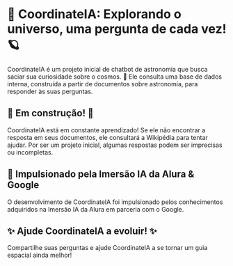 # 🚀 CoordinateIA: Explorando o universo, uma pergunta de cada vez! 🪐

CoordinateIA é um projeto inicial de chatbot de astronomia que busca saciar sua curiosidade sobre o cosmos. 🌌 Ele consulta uma base de dados interna, construída a partir de documentos sobre astronomia, para responder às suas perguntas. 

## 🚧 Em construção! 🚧

CoordinateIA está em constante aprendizado! Se ele não encontrar a resposta em seus documentos, ele consultará a Wikipédia para tentar ajudar.  Por ser um projeto inicial, algumas respostas podem ser imprecisas ou incompletas. 

## 🧠 Impulsionado pela Imersão IA da Alura & Google 

O desenvolvimento de CoordinateIA foi impulsionado pelos conhecimentos adquiridos na Imersão IA da Alura em parceria com o Google. 

## ✨ Ajude CoordinateIA a evoluir! ✨

Compartilhe suas perguntas e ajude CoordinateIA a se tornar um guia espacial ainda melhor!
